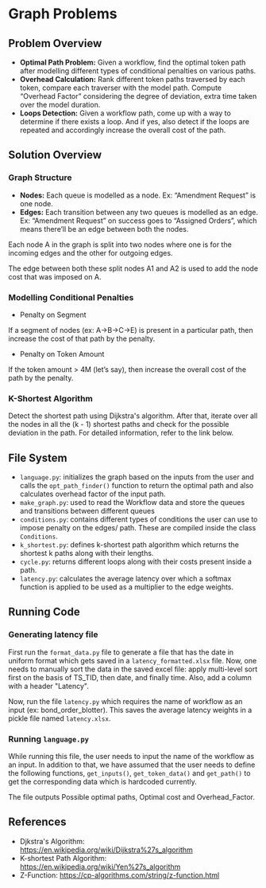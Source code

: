 # Graph Problems

## Problem Overview
- **Optimal Path Problem:** Given a workflow, find the optimal token path after modelling different types of conditional penalties on various paths.
- **Overhead Calculation:** Rank different token paths traversed by each token, compare each traverser with the model path. Compute “Overhead Factor” considering the degree of deviation, extra time taken over the model duration.
- **Loops Detection:** Given a workflow path, come up with a way to determine if there exists a loop. And if yes, also detect if the loops are repeated and accordingly increase the overall cost of the path.

## Solution Overview
### Graph Structure 
- **Nodes:** Each queue is modelled as a node. Ex: “Amendment Request” is one node.
- **Edges:** Each transition between any two queues is modelled as an edge. Ex: “Amendment Request” on success goes to “Assigned Orders”, which means there’ll be an edge between both the nodes.

Each node A in the graph is split into two nodes where one is for the incoming edges and the other for outgoing edges.

The edge between both these split nodes A1 and A2 is used to add the node cost that was imposed on A.

### Modelling Conditional Penalties
- Penalty on Segment

If a segment of nodes (ex: A→B→C→E) is present in a particular path, then increase the cost of that path by the penalty.

- Penalty on Token Amount

If the token amount > 4M (let’s say), then increase the overall cost of the path by the penalty.

### K-Shortest Algorithm
Detect the shortest path using Dijkstra's algorithm. After that, iterate over all the nodes in all the (k - 1) shortest paths and check for the possible deviation in the path. For detailed information, refer to the link below.

## File System
- `language.py`: initializes the graph based on the inputs from the user and calls the `opt_path_finder()` function to return the optimal path and also calculates overhead factor of the input path.
- `make_graph.py`: used to read the Workflow data and store the queues and transitions between different queues
- `conditions.py`: contains different types of conditions the user can use to impose penalty on the edges/ path. These are compiled inside the class `Conditions`.
- `k_shortest.py`: defines k-shortest path algorithm which returns the shortest k paths along with their lengths.
- `cycle.py`: returns different loops along with their costs present inside a path.
- `latency.py`: calculates the average latency over which a softmax function is applied to be used as a multiplier to the edge weights.

## Running Code
### Generating latency file 
First run the `format_data.py` file to generate a file that has the date in uniform format which gets saved in a `latency_formatted.xlsx` file. Now, one needs to manually sort the data in the saved excel file: apply multi-level sort first on the basis of TS_TID, then date, and finally time. Also, add a column with a header "Latency". 

Now, run the file `latency.py` which requires the name of workflow as an input (ex: bond_order_blotter). This saves the average latency weights in a pickle file named `latency.xlsx`.

### Running `language.py`
While running this file, the user needs to input the name of the workflow as an input. In addition to that, we have assumed that the user needs to define the following functions, `get_inputs()`, `get_token_data()` and `get_path()` to get the corresponding data which is hardcoded currently. 

The file outputs Possible optimal paths, Optimal cost and Overhead_Factor.

## References
- Djkstra's Algorithm: https://en.wikipedia.org/wiki/Dijkstra%27s_algorithm
- K-shortest Path Algorithm: https://en.wikipedia.org/wiki/Yen%27s_algorithm
- Z-Function: https://cp-algorithms.com/string/z-function.html